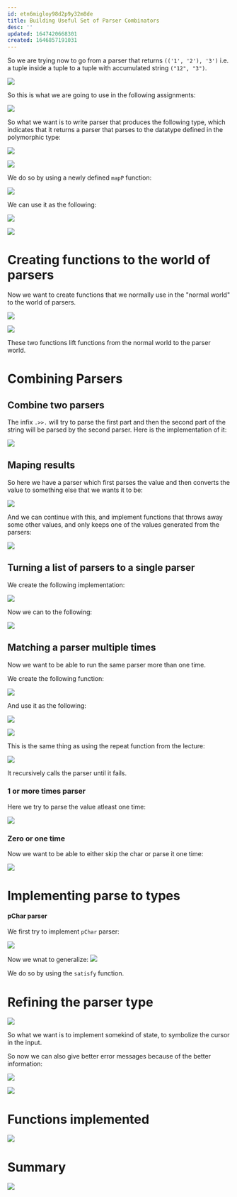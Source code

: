```yaml
---
id: etn6migloy98d2p9y32m8de
title: Building Useful Set of Parser Combinators
desc: ''
updated: 1647420668301
created: 1646857191031
---
```

So we are trying now to go from a parser that returns `(('1', '2'), '3')` i.e. a tuple inside a tuple to a tuple with accumulated string `("12", "3")`.

![](/assets/images/2022-03-16-08-44-01.png)

So this is what we are going to use in the following assignments:

![](/assets/images/2022-03-16-08-45-32.png)

So what we want is to write parser that produces the following type, which indicates that it returns a parser that parses to the datatype defined in the polymorphic type:

![](/assets/images/2022-03-16-08-48-51.png)

![](/assets/images/2022-03-16-09-28-09.png)

We do so by using a newly defined `mapP` function:

![](/assets/images/2022-03-10-19-20-40.png)

We can use it as the following:

![](/assets/images/2022-03-10-19-21-06.png)

![](/assets/images/2022-03-10-19-21-14.png)

# Creating functions to the world of parsers
Now we want to create functions that we normally use in the "normal world" to the world of parsers.

![](/assets/images/2022-03-10-19-23-41.png)

![](/assets/images/2022-03-10-19-24-08.png)

These two functions lift functions from the normal world to the parser world.

# Combining Parsers

## Combine two parsers
The infix `.>>.` will try to parse the first part and then the second part of the string will be parsed by the second parser. Here is the implementation of it:

![](/assets/images/2022-03-16-09-32-07.png)

## Maping results
So here we have a parser which first parses the value and then converts the value to something else that we wants it to be:

![](/assets/images/2022-03-16-09-36-29.png)

And we can continue with this, and implement functions that throws away some other values, and only keeps one of the values generated from the parsers:

![](/assets/images/2022-03-16-09-38-41.png)

## Turning a list of parsers to a single parser

We create the following implementation:

![](/assets/images/2022-03-10-19-27-15.png)

Now we can to the following:

![](/assets/images/2022-03-10-19-28-05.png)

## Matching a parser multiple times
Now we want to be able to run the same parser more than one time.

We create the following function:

![](/assets/images/2022-03-10-19-30-29.png)

And use it as the following:

![](/assets/images/2022-03-10-19-31-07.png)

![](/assets/images/2022-03-10-19-31-22.png)

This is the same thing as using the repeat function from the lecture:

![](/assets/images/2022-03-16-09-42-03.png)

It recursively calls the parser until it fails.

### 1 or more times parser
Here we try to parse the value atleast one time:

![](/assets/images/2022-03-16-09-43-04.png)


### Zero or one time
Now we want to be able to either skip the char or parse it one time:

![](/assets/images/2022-03-10-19-32-55.png)

# Implementing parse to types 

#### pChar parser
We first try to implement `pChar` parser:

![](/assets/images/2022-03-16-09-29-31.png)

Now we wnat to generalize:
![](/assets/images/2022-03-16-09-44-44.png)

We do so by using the `satisfy` function.

# Refining the parser type
![](/assets/images/2022-03-16-09-46-31.png)

So what we want is to implement somekind of state, to symbolize the cursor in the input.

So now we can also give better error messages because of the better information:

![](/assets/images/2022-03-16-09-48-43.png)

![](/assets/images/2022-03-16-09-49-18.png)


# Functions implemented
![](/assets/images/2022-03-10-19-33-43.png)

# Summary
![](/assets/images/2022-03-16-09-51-05.png)